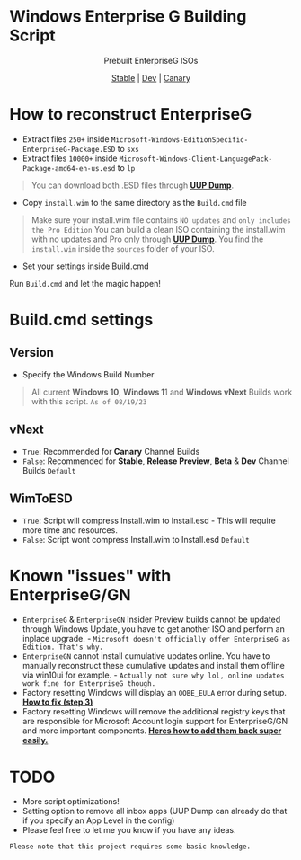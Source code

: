# Windows Enterprise G Building Script

<p align="center">
  <a>Prebuilt EnterpriseG ISOs</a>
</p>

<p align="center">
  <a href="https://drive.google.com/file/d/1eKrBLz8A1-M0C4OZ3eb2yRONASiTvx5h/view?usp=sharing">Stable</a> | <a href="https://drive.google.com/file/d/1SNct2pJR2Vc9K4ZqCHeAK2d1XX2zkwZy/view?usp=sharing">Dev</a> | <a href="https://drive.google.com/file/d/1UES5If49Gw678M7sPJtG3Jsf3ByM_3Mp/view?usp=sharing">Canary</a>
</p>

# How to reconstruct EnterpriseG

- Extract files `250+` inside `Microsoft-Windows-EditionSpecific-EnterpriseG-Package.ESD` to `sxs`
- Extract files `10000+` inside `Microsoft-Windows-Client-LanguagePack-Package-amd64-en-us.esd` to `lp`

> You can download both .ESD files through **[UUP Dump](https://uupdump.net)**.

- Copy `install.wim` to the same directory as the `Build.cmd` file
> Make sure your install.wim file contains `NO updates` and `only includes the Pro Edition` You can build a clean ISO containing the install.wim with no updates and Pro only through **[UUP Dump](https://uupdump.net)**. You find the `install.wim` inside the `sources` folder of your ISO.

- Set your settings inside Build.cmd

Run `Build.cmd` and let the magic happen!

# Build.cmd settings

## Version

- Specify the Windows Build Number
> All current **Windows 10**, **Windows 1**1 and **Windows vNext** Builds work with this script. `As of 08/19/23`

## vNext

- `True`: Recommended for **Canary** Channel Builds
- `False`: Recommended for **Stable**, **Release Preview**, **Beta** & **Dev** Channel Builds `Default`

## WimToESD 

- `True`: Script will compress Install.wim to Install.esd - This will require more time and resources.
- `False`: Script wont compress Install.wim to Install.esd `Default`

# Known "issues" with EnterpriseG/GN
- `EnterpriseG` & `EnterpriseGN` Insider Preview builds cannot be updated through Windows Update, you have to get another ISO and perform an inplace upgrade. - `Microsoft doesn't officially offer EnterpriseG as Edition. That's why.`
- `EnterpriseGN` cannot install cumulative updates online. You have to manually reconstruct these cumulative updates and install them offline via win10ui for example. - `Actually not sure why lol, online updates work fine for EnterpriseG though.`
- Factory resetting Windows will display an `OOBE_EULA` error during setup. **[How to fix (step 3)](https://www.howto-connect.com/fix-oobeeula-error-something-went-wrong-windows-10-or-11/)**
- Factory resetting Windows will remove the additional registry keys that are responsible for Microsoft Account login support for EnterpriseG/GN and more important components. **[Heres how to add them back super easily.](https://pastebin.com/ye0ZyPcu)**

# TODO
- More script optimizations!
- Setting option to remove all inbox apps (UUP Dump can already do that if you specify an App Level in the config)
- Please feel free to let me you know if you have any ideas.

` Please note that this project requires some basic knowledge. `

